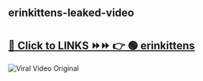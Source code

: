 
 ## erinkittens-leaked-video 

# <h2><a href="https://clipsfans.com/erinkittens&ref=git">🔗 Click to LINKS ⏩⏩ 👉 🟢 erinkittens </a></h2>

<a href="https://clipsfans.com/erinkittens&ref=git" rel="nofollow" data-target="animated-image.originalLink"><img src="https://i.ibb.co.com/xMMVF88/686577567.gif" alt="Viral Video Original" style="max-width: 100%; display: inline-block;" data-target="animated-image.originalImage"></a>
